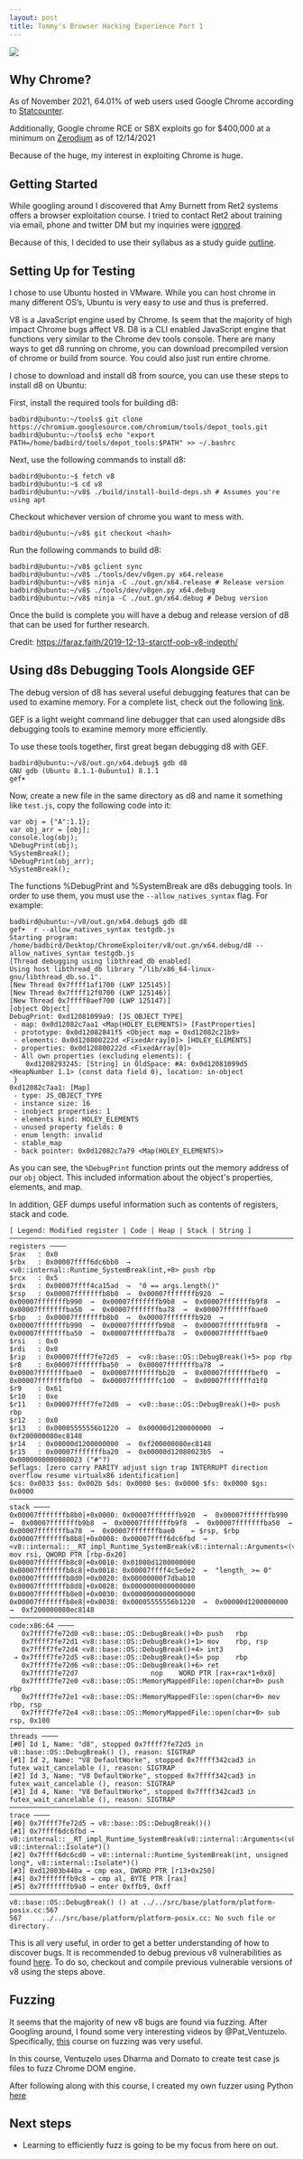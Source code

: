 ```yaml
---
layout: post
title: Tommy's Browser Hacking Experience Part 1
---
```


![](https://github.com/Badbird3/Website/blob/main/posts/browser1/img/chrome_rocks.png)

## Why Chrome?

As of November 2021, 64.01% of web users used Google Chrome according to [Statcounter](https://gs.statcounter.com/browser-market-share).

Additionally, Google chrome RCE or SBX exploits go for $400,000 at a minimum on [Zerodium](https://zerodium.com/temporary.html) as of 12/14/2021 

Because of the huge, my interest in exploiting Chrome is huge. 

## Getting Started

While googling around I discovered that Amy Burnett from Ret2 systems offers a browser exploitation course. I tried to contact Ret2 about training via email, phone and twitter DM but my inquiries were [ignored](https://twitter.com/b4db1rd/status/1450543981624889349).

Because of this, I decided to use their syllabus as a study guide [outline](https://github.com/Badbird3/BrowserFun_Public/blob/main/study/guide.md).

## Setting Up for Testing

I chose to use Ubuntu hosted in VMware. While you can host chrome in many different OS’s, Ubuntu is very easy to use and thus is preferred. 

V8 is a JavaScript engine used by Chrome. Is seem that the majority of high impact Chrome bugs affect V8. D8 is a CLI enabled JavaScript engine that functions very similar to the Chrome dev tools console.  There are many ways to get d8 running on chrome, you can download precompiled version of chrome or build from source. You could also just run entire chrome. 

I chose to download and install d8 from source, you can use these steps to install d8 on Ubuntu:


First, install the required tools for building d8:
```
badbird@ubuntu:~/tools$ git clone https://chromium.googlesource.com/chromium/tools/depot_tools.git
badbird@ubuntu:~/tools$ echo "export PATH=/home/badbird/tools/depot_tools:$PATH" >> ~/.bashrc
```

Next, use the following commands to install d8:
```
badbird@ubuntu:~$ fetch v8
badbird@ubuntu:~$ cd v8
badbird@ubuntu:~/v8$ ./build/install-build-deps.sh # Assumes you're using apt
```

Checkout whichever version of chrome you want to mess with.
```
badbird@ubuntu:~/v8$ git checkout <hash>
```

Run the following commands to build d8:
```
badbird@ubuntu:~/v8$ gclient sync
badbird@ubuntu:~/v8$ ./tools/dev/v8gen.py x64.release
badbird@ubuntu:~/v8$ ninja -C ./out.gn/x64.release # Release version
badbird@ubuntu:~/v8$ ./tools/dev/v8gen.py x64.debug
badbird@ubuntu:~/v8$ ninja -C ./out.gn/x64.debug # Debug version
```

Once the build is complete you will have a debug and release version of d8 that can be used for further research. 

Credit:
https://faraz.faith/2019-12-13-starctf-oob-v8-indepth/

## Using d8s Debugging Tools Alongside GEF

The debug version of d8 has several useful debugging features that can be used to examine memory. 
For a complete list, check out the following [link](https://chromium.googlesource.com/external/v8/+/95fef17346bb1ca4e29e5d28115046f52d78af51/src/runtime/runtime.h). 

GEF is a light weight command line debugger that can used alongside d8s debugging tools to examine memory more efficiently.

To use these tools together, first great began debugging d8 with GEF.
```
badbird@ubuntu:~/v8/out.gn/x64.debug$ gdb d8
GNU gdb (Ubuntu 8.1.1-0ubuntu1) 8.1.1
gef➤
```

Now, create a new file in the same directory as d8 and name it something like `test.js`, copy the following code into it:
```
var obj = {"A":1.1};
var obj_arr = [obj];
console.log(obj);
%DebugPrint(obj);
%SystemBreak();
%DebugPrint(obj_arr);
%SystemBreak();
```

The functions %DebugPrint and %SystemBreak are d8s debugging tools. In order to use them, you must use the `--allow_natives_syntax` flag. For example:
```
badbird@ubuntu:~/v8/out.gn/x64.debug$ gdb d8 
gef➤  r --allow_natives_syntax testgdb.js 
Starting program: /home/badbird/Desktop/ChromeExploiter/v8/out.gn/x64.debug/d8 --allow_natives_syntax testgdb.js
[Thread debugging using libthread_db enabled]
Using host libthread_db library "/lib/x86_64-linux-gnu/libthread_db.so.1".
[New Thread 0x7ffff1af1700 (LWP 125145)]
[New Thread 0x7ffff12f0700 (LWP 125146)]
[New Thread 0x7ffff0aef700 (LWP 125147)]
[object Object]
DebugPrint: 0xd12081099a9: [JS_OBJECT_TYPE]
 - map: 0x0d12082c7aa1 <Map(HOLEY_ELEMENTS)> [FastProperties]
 - prototype: 0x0d12082841f5 <Object map = 0xd12082c21b9>
 - elements: 0x0d120800222d <FixedArray[0]> [HOLEY_ELEMENTS]
 - properties: 0x0d120800222d <FixedArray[0]>
 - All own properties (excluding elements): {
    0xd1208293245: [String] in OldSpace: #A: 0x0d12081099d5 <HeapNumber 1.1> (const data field 0), location: in-object
 }
0xd12082c7aa1: [Map]
 - type: JS_OBJECT_TYPE
 - instance size: 16
 - inobject properties: 1
 - elements kind: HOLEY_ELEMENTS
 - unused property fields: 0
 - enum length: invalid
 - stable_map
 - back pointer: 0x0d12082c7a79 <Map(HOLEY_ELEMENTS)>
```

As you can see, the `%DebugPrint` function prints out the memory address of our `obj` object. This included information about the object's properties, elements, and map.

In addition, GEF dumps useful information such as contents of registers, stack and code. 

```
[ Legend: Modified register | Code | Heap | Stack | String ]
──────────────────────────────────────────────────────────────────────────────────────────────────────────── registers ────
$rax   : 0x0               
$rbx   : 0x00007ffff6dc6bb0  →  <v8::internal::Runtime_SystemBreak(int,+0> push rbp
$rcx   : 0x5               
$rdx   : 0x00007ffff4ca15ad  →  "0 == args.length()"
$rsp   : 0x00007fffffffb8b0  →  0x00007fffffffb920  →  0x00007fffffffb990  →  0x00007fffffffb9b8  →  0x00007fffffffb9f8  →  0x00007fffffffba50  →  0x00007fffffffba78  →  0x00007fffffffbae0
$rbp   : 0x00007fffffffb8b0  →  0x00007fffffffb920  →  0x00007fffffffb990  →  0x00007fffffffb9b8  →  0x00007fffffffb9f8  →  0x00007fffffffba50  →  0x00007fffffffba78  →  0x00007fffffffbae0
$rsi   : 0x0               
$rdi   : 0x0               
$rip   : 0x00007ffff7fe72d5  →  <v8::base::OS::DebugBreak()+5> pop rbp
$r8    : 0x00007fffffffba50  →  0x00007fffffffba78  →  0x00007fffffffbae0  →  0x00007fffffffbb20  →  0x00007fffffffbef0  →  0x00007fffffffbfb0  →  0x00007fffffffc1d0  →  0x00007fffffffd1f0
$r9    : 0x61              
$r10   : 0xe               
$r11   : 0x00007ffff7fe72d0  →  <v8::base::OS::DebugBreak()+0> push rbp
$r12   : 0x0               
$r13   : 0x00005555556b1220  →  0x00000d1200000000  →  0xf200000080ec8148
$r14   : 0x00000d1200000000  →  0xf200000080ec8148
$r15   : 0x00007fffffffba20  →  0x00000d12080023b5  →  0x0000000000080023 ("#"?)
$eflags: [zero carry PARITY adjust sign trap INTERRUPT direction overflow resume virtualx86 identification]
$cs: 0x0033 $ss: 0x002b $ds: 0x0000 $es: 0x0000 $fs: 0x0000 $gs: 0x0000 
──────────────────────────────────────────────────────────────────────────────────────────────────────────────── stack ────
0x00007fffffffb8b0│+0x0000: 0x00007fffffffb920  →  0x00007fffffffb990  →  0x00007fffffffb9b8  →  0x00007fffffffb9f8  →  0x00007fffffffba50  →  0x00007fffffffba78  →  0x00007fffffffbae0    ← $rsp, $rbp
0x00007fffffffb8b8│+0x0008: 0x00007ffff6dc6fbd  →  <v8::internal::__RT_impl_Runtime_SystemBreak(v8::internal::Arguments<(v8::internal::ArgumentsType)0>,+0> mov rsi, QWORD PTR [rbp-0x20]
0x00007fffffffb8c0│+0x0010: 0x01000d1200000000
0x00007fffffffb8c8│+0x0018: 0x00007ffff4c5ede2  →  "length_ >= 0"
0x00007fffffffb8d0│+0x0020: 0x00000000f7dbab10
0x00007fffffffb8d8│+0x0028: 0x0000000000000000
0x00007fffffffb8e0│+0x0030: 0x0000000000000000
0x00007fffffffb8e8│+0x0038: 0x00005555556b1220  →  0x00000d1200000000  →  0xf200000080ec8148
────────────────────────────────────────────────────────────────────────────────────────────────────────── code:x86:64 ────
   0x7ffff7fe72d0 <v8::base::OS::DebugBreak()+0> push   rbp
   0x7ffff7fe72d1 <v8::base::OS::DebugBreak()+1> mov    rbp, rsp
   0x7ffff7fe72d4 <v8::base::OS::DebugBreak()+4> int3   
 → 0x7ffff7fe72d5 <v8::base::OS::DebugBreak()+5> pop    rbp
   0x7ffff7fe72d6 <v8::base::OS::DebugBreak()+6> ret    
   0x7ffff7fe72d7                  nop    WORD PTR [rax+rax*1+0x0]
   0x7ffff7fe72e0 <v8::base::OS::MemoryMappedFile::open(char+0> push   rbp
   0x7ffff7fe72e1 <v8::base::OS::MemoryMappedFile::open(char+0> mov    rbp, rsp
   0x7ffff7fe72e4 <v8::base::OS::MemoryMappedFile::open(char+0> sub    rsp, 0x100
────────────────────────────────────────────────────────────────────────────────────────────────────────────── threads ────
[#0] Id 1, Name: "d8", stopped 0x7ffff7fe72d5 in v8::base::OS::DebugBreak() (), reason: SIGTRAP
[#1] Id 2, Name: "V8 DefaultWorke", stopped 0x7ffff342cad3 in futex_wait_cancelable (), reason: SIGTRAP
[#2] Id 3, Name: "V8 DefaultWorke", stopped 0x7ffff342cad3 in futex_wait_cancelable (), reason: SIGTRAP
[#3] Id 4, Name: "V8 DefaultWorke", stopped 0x7ffff342cad3 in futex_wait_cancelable (), reason: SIGTRAP
──────────────────────────────────────────────────────────────────────────────────────────────────────────────── trace ────
[#0] 0x7ffff7fe72d5 → v8::base::OS::DebugBreak()()
[#1] 0x7ffff6dc6fbd → v8::internal::__RT_impl_Runtime_SystemBreak(v8::internal::Arguments<(v8::internal::ArgumentsType)0>, v8::internal::Isolate*)()
[#2] 0x7ffff6dc6cd0 → v8::internal::Runtime_SystemBreak(int, unsigned long*, v8::internal::Isolate*)()
[#3] 0xd12003b44ba → cmp eax, DWORD PTR [r13+0x250]
[#4] 0x7fffffffb9c8 → cmp al, BYTE PTR [rax]
[#5] 0x7fffffffb9a0 → enter 0xffb9, 0xff
───────────────────────────────────────────────────────────────────────────────────────────────────────────────────────────
v8::base::OS::DebugBreak() () at ../../src/base/platform/platform-posix.cc:567
567     ../../src/base/platform/platform-posix.cc: No such file or directory.
```

This is all very useful, in order to get a better understanding of how to discover bugs. It is recommended to debug previous v8 vulnerabilities as found [here](https://github.com/tunz/js-vuln-db). To do so, checkout and compile previous vulnerable versions of v8 using the steps above. 

## Fuzzing
It seems that the majority of new v8 bugs are found via fuzzing. After Googling around, I found some very interesting videos by @Pat_Ventuzelo. Specifically, [this](https://fuzzinglabs.com/fuzzing-javascript-wasm-dharma-chrome-v8/) course on fuzzing was very useful. 

In this course, Ventuzelo uses Dharma and Domato to create test case js files to fuzz Chrome DOM engine. 

After following along with this course, I created my own fuzzer using Python [here](https://github.com/Badbird3/BrowserFun_Public/blob/main/fuzzer/dom_fuzz_automater.py)

## Next steps
- Learning to efficiently fuzz is going to be my focus from here on out.